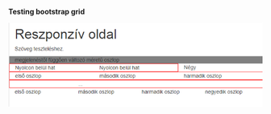 **Testing bootstrap grid**

![bootstrap-grid](https://github.com/lazarnorberto/common-components/blob/master/bootstrap/bootstrap-grid/bootstrap-grid.PNG)